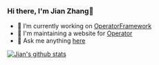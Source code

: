 ### Hi there, I'm Jian Zhang👋

- 🔭 I’m currently working on [OperatorFramework](https://github.com/operator-framework)
- 👯 I'm maintaining a website for [Operator](https://www.operator.org.cn/)
- 💬 Ask me anything [here](https://github.com/jianzhangbjz/jianzhangbjz/issues)

<!--
**jianzhangbjz/jianzhangbjz** is a ✨ _special_ ✨ repository because its `README.md` (this file) appears on your GitHub profile.

Here are some ideas to get you started:

- 🔭 I’m currently working on ...
- 🌱 I’m currently learning ...
- 👯 I’m looking to collaborate on ...
- 🤔 I’m looking for help with ...
- 💬 Ask me about ...
- 📫 How to reach me: ...
- 😄 Pronouns: ...
- ⚡ Fun fact: ...
-->

[![Jian's github stats](https://github-readme-stats.vercel.app/api?username=jianzhangbjz&count_private=true&show_icons=true&theme=radical)](https://github.com/jianzhangbjz/github-readme-stats)

